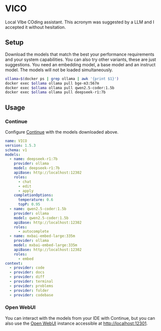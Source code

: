 # VICO

Local VIbe COding assistant. This acronym was suggested by a LLM and I accepted
it without hesitation.

## Setup

Download the models that match the best your performance requirements and your
system capabilities. You can also try other variants, these are just
suggestions. You need an embedding model, a base model and an instruct model.
The models will not be loaded simultaneously.

```bash
ollama=$(docker ps | grep ollama | awk '{print $1}')
docker exec $ollama ollama pull bge-m3:567m
docker exec $ollama ollama pull qwen2.5-coder:1.5b
docker exec $ollama ollama pull deepseek-r1:7b
```

## Usage

### Continue

Configure [Continue](https://www.continue.dev) with the models downloaded above.

```yaml
name: VICO
version: 1.5.3
schema: v1
models:
  - name: deepseek-r1:7b
    provider: ollama
    model: deepseek-r1:7b
    apiBase: http://localhost:12302
    roles:
      - chat
      - edit
      - apply
    completionOptions:
      temperature: 0.6
      topP: 0.95
  - name: qwen2.5-coder:1.5b
    provider: ollama
    model: qwen2.5-coder:1.5b
    apiBase: http://localhost:12302
    roles:
      - autocomplete
  - name: mxbai-embed-large:335m
    provider: ollama
    model: mxbai-embed-large:335m
    apiBase: http://localhost:12302
    roles:
      - embed
context:
  - provider: code
  - provider: docs
  - provider: diff
  - provider: terminal
  - provider: problems
  - provider: folder
  - provider: codebase
```

### Open WebUI

You can interact with the models from your IDE with Continue, but you can also
use the [Open WebUI](https://openwebui.com) instance accessible at
[http://localhost:12301](http://localhost:12301).
